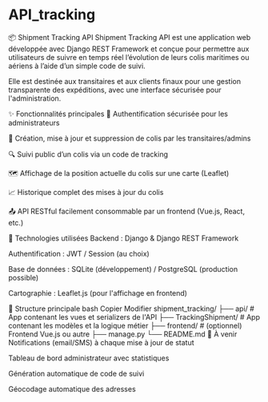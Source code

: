 # API_tracking

📦 Shipment Tracking API
Shipment Tracking API est une application web développée avec Django REST Framework et conçue pour permettre aux utilisateurs de suivre en temps réel l’évolution de leurs colis maritimes ou aériens à l’aide d’un simple code de suivi.

Elle est destinée aux transitaires et aux clients finaux pour une gestion transparente des expéditions, avec une interface sécurisée pour l'administration.

✨ Fonctionnalités principales
🔐 Authentification sécurisée pour les administrateurs

🧾 Création, mise à jour et suppression de colis par les transitaires/admins

🔍 Suivi public d’un colis via un code de tracking

🗺️ Affichage de la position actuelle du colis sur une carte (Leaflet)

📈 Historique complet des mises à jour du colis

📤 API RESTful facilement consommable par un frontend (Vue.js, React, etc.)

🔧 Technologies utilisées
Backend : Django & Django REST Framework

Authentification : JWT / Session (au choix)

Base de données : SQLite (développement) / PostgreSQL (production possible)

Cartographie : Leaflet.js (pour l'affichage en frontend)

📁 Structure principale
bash
Copier
Modifier
shipment_tracking/
├── api/                 # App contenant les vues et serializers de l'API
├── TrackingShipment/    # App contenant les modèles et la logique métier
├── frontend/            # (optionnel) Frontend Vue.js ou autre
├── manage.py
└── README.md
🚀 À venir
Notifications (email/SMS) à chaque mise à jour de statut

Tableau de bord administrateur avec statistiques

Génération automatique de code de suivi

Géocodage automatique des adresses